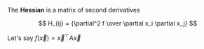The **Hessian** is a matrix of second derivatives

$$
H_{ij} = {\partial^2 f \over \partial x_i \partial x_j}
$$

Let's say $f(\vec{x}) = \vec{x}^\top A \vec{x}$